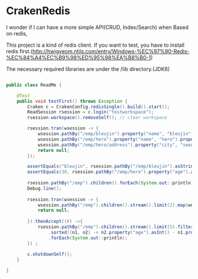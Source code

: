 # CrakenRedis


I wonder if I can have a more simple API(CRUD, Index/Search) when Based on redis,


This project is a kind of redis client. 
If you want to test, 
you have to install redis first.(http://hwigyeom.ntils.com/entry/Windows-%EC%97%90-Redis-%EC%84%A4%EC%B9%98%ED%95%98%EA%B8%B0-1)

The necessary required libraries are under the /lib directory.(JDK8)

```java

public class ReadMe {

	@Test
	public void testFirst() throws Exception {
		Craken c = CrakenConfig.redisSingle().build().start();
		ReadSession rsession = c.login("testworkspace");
		rsession.workspace().removeSelf(); // clear workspace

		rsession.tran(wsession -> {
			wsession.pathBy("/emp/bleujin").property("name", "bleujin").property("age", 20).merge();
			wsession.pathBy("/emp/hero").property("name", "hero").property("age", 30).merge();
			wsession.pathBy("/emp/hero/address").property("city", "seoul").merge();
			return null;
		});

		assertEquals("bleujin", rsession.pathBy("/emp/bleujin").asString("name"));
		assertEquals(30, rsession.pathBy("/emp/hero").property("age").asInt());
		
		rsession.pathBy("/emp").children().forEach(System.out::println); // print /emp/bleujin, /emp/hero
		Debug.line(); 
		
		rsession.tran(wsession -> {
			wsession.pathBy("/emp").children().stream().limit(2).map(wn -> wn.property("age", wn.property("age").asInt() * 2)).forEach(w -> w.merge());
			return null;
			
		}).thenAccept((r) ->{
			rsession.pathBy("/emp").children().stream().limit(5).filter(rnode -> rnode.property("age").asLong() >= 25L)
				.sorted((n1, n2) -> n2.property("age").asInt() - n1.property("age").asInt())
				.forEach(System.out::println);
		}) ;
		
		c.shutdownSelf(); 
	}

}

```